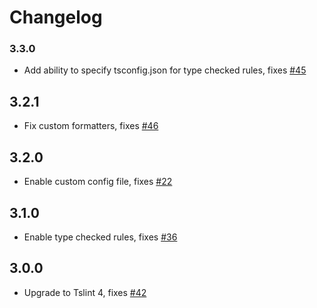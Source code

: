 # Changelog

### 3.3.0

- Add ability to specify tsconfig.json for type checked rules, 
fixes [#45](https://github.com/wbuchwalter/tslint-loader/issues/45)

## 3.2.1

- Fix custom formatters, fixes [#46](https://github.com/wbuchwalter/tslint-loader/issues/46)

## 3.2.0

- Enable custom config file, fixes [#22](https://github.com/wbuchwalter/tslint-loader/issues/22)

## 3.1.0

- Enable type checked rules, fixes [#36](https://github.com/wbuchwalter/tslint-loader/issues/36)

## 3.0.0

- Upgrade to Tslint 4, fixes [#42](https://github.com/wbuchwalter/tslint-loader/issues/42)
